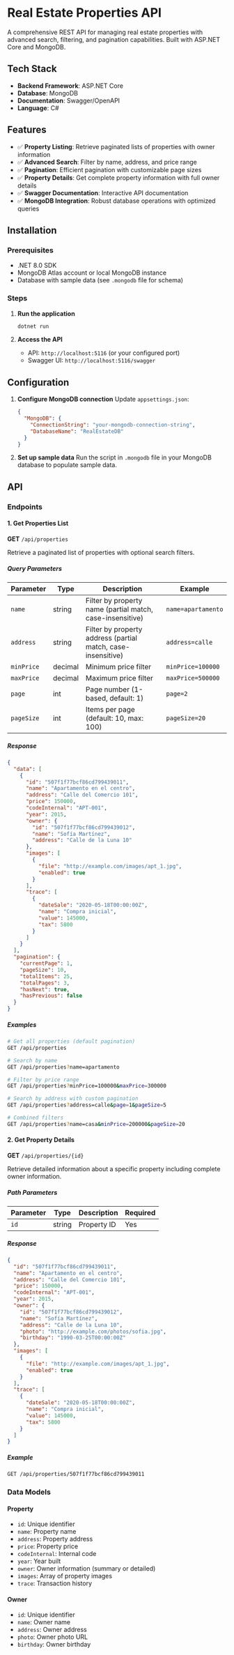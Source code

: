 # Real Estate Properties API

A comprehensive REST API for managing real estate properties with advanced search, filtering, and pagination capabilities. Built with ASP.NET Core and MongoDB.

## Tech Stack

- **Backend Framework**: ASP.NET Core
- **Database**: MongoDB
- **Documentation**: Swagger/OpenAPI
- **Language**: C#

## Features

- ✅ **Property Listing**: Retrieve paginated lists of properties with owner information
- ✅ **Advanced Search**: Filter by name, address, and price range
- ✅ **Pagination**: Efficient pagination with customizable page sizes
- ✅ **Property Details**: Get complete property information with full owner details
- ✅ **Swagger Documentation**: Interactive API documentation
- ✅ **MongoDB Integration**: Robust database operations with optimized queries

## Installation

### Prerequisites

- .NET 8.0 SDK
- MongoDB Atlas account or local MongoDB instance
- Database with sample data (see `.mongodb` file for schema)

### Steps

1. **Run the application**
   ```bash
   dotnet run
   ```

2. **Access the API**
   - API: `http://localhost:5116` (or your configured port)
   - Swagger UI: `http://localhost:5116/swagger`

## Configuration

1. **Configure MongoDB connection**
   Update `appsettings.json`:
   ```json
   {
     "MongoDB": {
       "ConnectionString": "your-mongodb-connection-string",
       "DatabaseName": "RealEstateDB"
     }
   }
   ```

2. **Set up sample data**
   Run the script in `.mongodb` file in your MongoDB database to populate sample data.

## API

### Endpoints

#### 1. Get Properties List

**GET** `/api/properties`

Retrieve a paginated list of properties with optional search filters.

##### Query Parameters

| Parameter | Type | Description | Example |
|-----------|------|-------------|---------|
| `name` | string | Filter by property name (partial match, case-insensitive) | `name=apartamento` |
| `address` | string | Filter by property address (partial match, case-insensitive) | `address=calle` |
| `minPrice` | decimal | Minimum price filter | `minPrice=100000` |
| `maxPrice` | decimal | Maximum price filter | `maxPrice=500000` |
| `page` | int | Page number (1-based, default: 1) | `page=2` |
| `pageSize` | int | Items per page (default: 10, max: 100) | `pageSize=20` |

##### Response

```json
{
  "data": [
    {
      "id": "507f1f77bcf86cd799439011",
      "name": "Apartamento en el centro",
      "address": "Calle del Comercio 101",
      "price": 150000,
      "codeInternal": "APT-001",
      "year": 2015,
      "owner": {
        "id": "507f1f77bcf86cd799439012",
        "name": "Sofía Martínez",
        "address": "Calle de la Luna 10"
      },
      "images": [
        {
          "file": "http://example.com/images/apt_1.jpg",
          "enabled": true
        }
      ],
      "trace": [
        {
          "dateSale": "2020-05-18T00:00:00Z",
          "name": "Compra inicial",
          "value": 145000,
          "tax": 5800
        }
      ]
    }
  ],
  "pagination": {
    "currentPage": 1,
    "pageSize": 10,
    "totalItems": 25,
    "totalPages": 3,
    "hasNext": true,
    "hasPrevious": false
  }
}
```

##### Examples

```bash
# Get all properties (default pagination)
GET /api/properties

# Search by name
GET /api/properties?name=apartamento

# Filter by price range
GET /api/properties?minPrice=100000&maxPrice=300000

# Search by address with custom pagination
GET /api/properties?address=calle&page=1&pageSize=5

# Combined filters
GET /api/properties?name=casa&minPrice=200000&pageSize=20
```

#### 2. Get Property Details

**GET** `/api/properties/{id}`

Retrieve detailed information about a specific property including complete owner information.

##### Path Parameters

| Parameter | Type | Description | Required |
|-----------|------|-------------|----------|
| `id` | string | Property ID | Yes |

##### Response

```json
{
  "id": "507f1f77bcf86cd799439011",
  "name": "Apartamento en el centro",
  "address": "Calle del Comercio 101",
  "price": 150000,
  "codeInternal": "APT-001",
  "year": 2015,
  "owner": {
    "id": "507f1f77bcf86cd799439012",
    "name": "Sofía Martínez",
    "address": "Calle de la Luna 10",
    "photo": "http://example.com/photos/sofia.jpg",
    "birthday": "1990-03-25T00:00:00Z"
  },
  "images": [
    {
      "file": "http://example.com/images/apt_1.jpg",
      "enabled": true
    }
  ],
  "trace": [
    {
      "dateSale": "2020-05-18T00:00:00Z",
      "name": "Compra inicial",
      "value": 145000,
      "tax": 5800
    }
  ]
}
```

##### Example

```bash
GET /api/properties/507f1f77bcf86cd799439011
```

### Data Models

#### Property
- `id`: Unique identifier
- `name`: Property name
- `address`: Property address
- `price`: Property price
- `codeInternal`: Internal code
- `year`: Year built
- `owner`: Owner information (summary or detailed)
- `images`: Array of property images
- `trace`: Transaction history

#### Owner
- `id`: Unique identifier
- `name`: Owner name
- `address`: Owner address
- `photo`: Owner photo URL
- `birthday`: Owner birthday